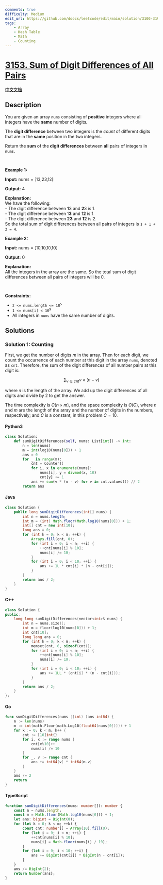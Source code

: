 ```yaml
---
comments: true
difficulty: Medium
edit_url: https://github.com/doocs/leetcode/edit/main/solution/3100-3199/3153.Sum%20of%20Digit%20Differences%20of%20All%20Pairs/README_EN.md
tags:
    - Array
    - Hash Table
    - Math
    - Counting
---
```


<!-- problem:start -->

# [3153. Sum of Digit Differences of All Pairs](https://leetcode.com/problems/sum-of-digit-differences-of-all-pairs)

[中文文档](/solution/3100-3199/3153.Sum%20of%20Digit%20Differences%20of%20All%20Pairs/README.md)

## Description

<!-- description:start -->

<p>You are given an array <code>nums</code> consisting of <strong>positive</strong> integers where all integers have the <strong>same</strong> number of digits.</p>

<p>The <strong>digit difference</strong> between two integers is the <em>count</em> of different digits that are in the <strong>same</strong> position in the two integers.</p>

<p>Return the <strong>sum</strong> of the <strong>digit differences</strong> between <strong>all</strong> pairs of integers in <code>nums</code>.</p>

<p>&nbsp;</p>
<p><strong class="example">Example 1:</strong></p>

<div class="example-block">
<p><strong>Input:</strong> <span class="example-io">nums = [13,23,12]</span></p>

<p><strong>Output:</strong> 4</p>

<p><strong>Explanation:</strong><br />
We have the following:<br />
- The digit difference between <strong>1</strong>3 and <strong>2</strong>3 is 1.<br />
- The digit difference between 1<strong>3</strong> and 1<strong>2</strong> is 1.<br />
- The digit difference between <strong>23</strong> and <strong>12</strong> is 2.<br />
So the total sum of digit differences between all pairs of integers is <code>1 + 1 + 2 = 4</code>.</p>
</div>

<p><strong class="example">Example 2:</strong></p>

<div class="example-block">
<p><strong>Input:</strong> <span class="example-io">nums = [10,10,10,10]</span></p>

<p><strong>Output:</strong> <span class="example-io">0</span></p>

<p><strong>Explanation:</strong><br />
All the integers in the array are the same. So the total sum of digit differences between all pairs of integers will be 0.</p>
</div>

<p>&nbsp;</p>
<p><strong>Constraints:</strong></p>

<ul>
	<li><code>2 &lt;= nums.length &lt;= 10<sup>5</sup></code></li>
	<li><code>1 &lt;= nums[i] &lt; 10<sup>9</sup></code></li>
	<li>All integers in <code>nums</code> have the same number of digits.</li>
</ul>

<!-- description:end -->

## Solutions

<!-- solution:start -->

### Solution 1: Counting

First, we get the number of digits $m$ in the array. Then for each digit, we count the occurrence of each number at this digit in the array `nums`, denoted as `cnt`. Therefore, the sum of the digit differences of all number pairs at this digit is:

$$
\sum_{v \in \textit{cnt}} v \times (n - v)
$$

where $n$ is the length of the array. We add up the digit differences of all digits and divide by $2$ to get the answer.

The time complexity is $O(n \times m)$, and the space complexity is $O(C)$, where $n$ and $m$ are the length of the array and the number of digits in the numbers, respectively; and $C$ is a constant, in this problem $C = 10$.

<!-- tabs:start -->

#### Python3

```python
class Solution:
    def sumDigitDifferences(self, nums: List[int]) -> int:
        n = len(nums)
        m = int(log10(nums[0])) + 1
        ans = 0
        for _ in range(m):
            cnt = Counter()
            for i, x in enumerate(nums):
                nums[i], y = divmod(x, 10)
                cnt[y] += 1
            ans += sum(v * (n - v) for v in cnt.values()) // 2
        return ans
```

#### Java

```java
class Solution {
    public long sumDigitDifferences(int[] nums) {
        int n = nums.length;
        int m = (int) Math.floor(Math.log10(nums[0])) + 1;
        int[] cnt = new int[10];
        long ans = 0;
        for (int k = 0; k < m; ++k) {
            Arrays.fill(cnt, 0);
            for (int i = 0; i < n; ++i) {
                ++cnt[nums[i] % 10];
                nums[i] /= 10;
            }
            for (int i = 0; i < 10; ++i) {
                ans += 1L * cnt[i] * (n - cnt[i]);
            }
        }
        return ans / 2;
    }
}
```

#### C++

```cpp
class Solution {
public:
    long long sumDigitDifferences(vector<int>& nums) {
        int n = nums.size();
        int m = floor(log10(nums[0])) + 1;
        int cnt[10];
        long long ans = 0;
        for (int k = 0; k < m; ++k) {
            memset(cnt, 0, sizeof(cnt));
            for (int i = 0; i < n; ++i) {
                ++cnt[nums[i] % 10];
                nums[i] /= 10;
            }
            for (int i = 0; i < 10; ++i) {
                ans += 1LL * (cnt[i] * (n - cnt[i]));
            }
        }
        return ans / 2;
    }
};
```

#### Go

```go
func sumDigitDifferences(nums []int) (ans int64) {
	n := len(nums)
	m := int(math.Floor(math.Log10(float64(nums[0])))) + 1
	for k := 0; k < m; k++ {
		cnt := [10]int{}
		for i, x := range nums {
			cnt[x%10]++
			nums[i] /= 10
		}
		for _, v := range cnt {
			ans += int64(v) * int64(n-v)
		}
	}
	ans /= 2
	return
}
```

#### TypeScript

```ts
function sumDigitDifferences(nums: number[]): number {
    const n = nums.length;
    const m = Math.floor(Math.log10(nums[0])) + 1;
    let ans: bigint = BigInt(0);
    for (let k = 0; k < m; ++k) {
        const cnt: number[] = Array(10).fill(0);
        for (let i = 0; i < n; ++i) {
            ++cnt[nums[i] % 10];
            nums[i] = Math.floor(nums[i] / 10);
        }
        for (let i = 0; i < 10; ++i) {
            ans += BigInt(cnt[i]) * BigInt(n - cnt[i]);
        }
    }
    ans /= BigInt(2);
    return Number(ans);
}
```

<!-- tabs:end -->

<!-- solution:end -->

<!-- problem:end -->

